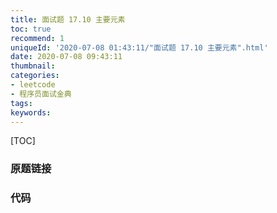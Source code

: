 ```yaml
---
title: 面试题 17.10 主要元素
toc: true
recommend: 1
uniqueId: '2020-07-08 01:43:11/"面试题 17.10 主要元素".html'
date: 2020-07-08 09:43:11
thumbnail:
categories:
- leetcode
- 程序员面试金典
tags:
keywords:
---
```


[TOC]

<!--more-->

### 原题链接



### 代码

```python

```

